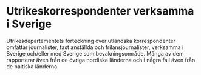# Utrikeskorrespondenter verksamma i Sverige

Utrikesdepartementets förteckning över utländska korrespondenter omfattar journalister, fast anställda och frilansjournalister, verksamma i Sverige och/eller med Sverige som bevakningsområde. Många av dem rapporterar även från de övriga nordiska länderna och i några fall även från de baltiska länderna.
